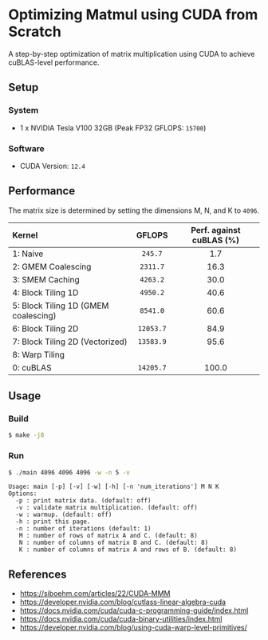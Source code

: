 # Optimizing Matmul using CUDA from Scratch
A step-by-step optimization of matrix multiplication using CUDA to achieve cuBLAS-level performance.


## Setup
### System
- 1 x NVIDIA Tesla V100 32GB (Peak FP32 GFLOPS: `15700`)

### Software
- CUDA Version: `12.4`

## Performance
The matrix size is determined by setting the dimensions M, N, and K to `4096`.

Kernel                               | GFLOPS      | Perf. against cuBLAS (%)
:------------------------------------|:-----------:|:------------------------:
1: Naive                             | `245.7`     | 1.7
2: GMEM Coalescing                   | `2311.7`    | 16.3
3: SMEM Caching                      | `4263.2`    | 30.0
4: Block Tiling 1D                   | `4950.2`    | 40.6
5: Block Tiling 1D (GMEM coalescing) | `8541.0`    | 60.6
6: Block Tiling 2D                   | `12053.7`   | 84.9
7: Block Tiling 2D (Vectorized)      | `13583.9`   | 95.6
8: Warp Tiling                       |             | 
0: cuBLAS                            | `14205.7`   | 100.0

## Usage
### Build
```bash
$ make -j8
```
### Run
```bash
$ ./main 4096 4096 4096 -w -n 5 -v
```
```
Usage: main [-p] [-v] [-w] [-h] [-n 'num_iterations'] M N K
Options:
  -p : print matrix data. (default: off)
  -v : validate matrix multiplication. (default: off)
  -w : warmup. (default: off)
  -h : print this page.
  -n : number of iterations (default: 1)
   M : number of rows of matrix A and C. (default: 8)
   N : number of columns of matrix B and C. (default: 8)
   K : number of columns of matrix A and rows of B. (default: 8)
```

## References
- https://siboehm.com/articles/22/CUDA-MMM
- https://developer.nvidia.com/blog/cutlass-linear-algebra-cuda
- https://docs.nvidia.com/cuda/cuda-c-programming-guide/index.html
- https://docs.nvidia.com/cuda/cuda-binary-utilities/index.html
- https://developer.nvidia.com/blog/using-cuda-warp-level-primitives/